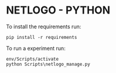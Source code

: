 # NETLOGO - PYTHON
To install the requirements run:
```
pip install -r requirements
```
To run a experiment run:
```
env/Scripts/activate
python Scripts\netlogo_manage.py
```